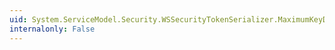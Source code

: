 ```yaml
---
uid: System.ServiceModel.Security.WSSecurityTokenSerializer.MaximumKeyDerivationLabelLength
internalonly: False
---
```

